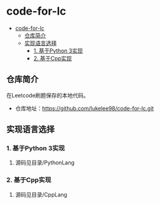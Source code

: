 # code-for-lc
<!-- @import "[TOC]" {cmd="toc" depthFrom=1 depthTo=6 orderedList=false} -->

<!-- code_chunk_output -->

- [code-for-lc](#code-for-lc)
  - [仓库简介](#仓库简介)
  - [实现语言选择](#实现语言选择)
    - [1. 基于Python 3实现](#1-基于python-3实现)
    - [2. 基于Cpp实现](#2-基于cpp实现)

<!-- /code_chunk_output -->
## 仓库简介
在Leetcode刷题保存的本地代码。   
+ 仓库地址：https://github.com/lukelee98/code-for-lc.git

## 实现语言选择
### 1. 基于Python 3实现
1. 源码见目录/PythonLang
### 2. 基于Cpp实现
1. 源码见目录/CppLang

